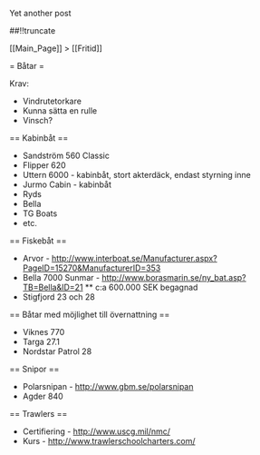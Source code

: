Yet another post

[meta:author]: <> (Jonas Colmsjo)
[meta:title]: <> (Båtar.md)
[meta:date]: <> (2012-01-01)
[meta:nested:key]: <> (Metadata value)

##!!truncate


[[Main_Page]] > [[Fritid]]


= Båtar =


Krav:
* Vindrutetorkare
* Kunna sätta en rulle
* Vinsch?


== Kabinbåt ==

* Sandström 560 Classic
* Flipper 620
* Uttern 6000 - kabinbåt, stort akterdäck, endast styrning inne
* Jurmo Cabin - kabinbåt
* Ryds
* Bella
* TG Boats
* etc.


== Fiskebåt ==

* Arvor - http://www.interboat.se/Manufacturer.aspx?PageID=15270&ManufacturerID=353
* Bella 7000 Sunmar - http://www.borasmarin.se/ny_bat.asp?TB=Bella&ID=21
** c:a 600.000 SEK begagnad
* Stigfjord 23 och 28


== Båtar med möjlighet till övernattning ==

* Viknes 770
* Targa 27.1
* Nordstar Patrol 28


== Snipor ==

* Polarsnipan - http://www.gbm.se/polarsnipan
* Agder 840


== Trawlers ==

* Certifiering - http://www.uscg.mil/nmc/
* Kurs - http://www.trawlerschoolcharters.com/


